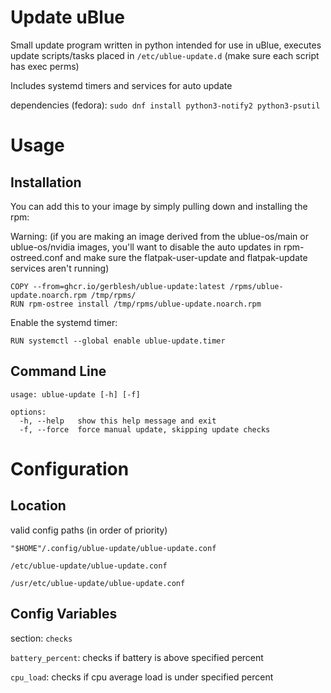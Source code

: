 # Update uBlue

Small update program written in python intended for use in uBlue, executes update scripts/tasks placed in `/etc/ublue-update.d` (make sure each script has exec perms)

Includes systemd timers and services for auto update

dependencies (fedora): ```sudo dnf install python3-notify2 python3-psutil```


# Usage


## Installation

You can add this to your image by simply pulling down and installing the rpm:

Warning:
(if you are making an image derived from the ublue-os/main or ublue-os/nvidia images, you'll want to disable the auto updates in rpm-ostreed.conf and make sure the flatpak-user-update and flatpak-update services aren't running)

```
COPY --from=ghcr.io/gerblesh/ublue-update:latest /rpms/ublue-update.noarch.rpm /tmp/rpms/
RUN rpm-ostree install /tmp/rpms/ublue-update.noarch.rpm
```

Enable the systemd timer:

```
RUN systemctl --global enable ublue-update.timer
```


## Command Line

```
usage: ublue-update [-h] [-f]

options:
  -h, --help   show this help message and exit
  -f, --force  force manual update, skipping update checks
```


# Configuration


## Location
valid config paths (in order of priority)

```"$HOME"/.config/ublue-update/ublue-update.conf```

```/etc/ublue-update/ublue-update.conf```

```/usr/etc/ublue-update/ublue-update.conf```


## Config Variables
section: `checks`

`battery_percent`: checks if battery is above specified percent

`cpu_load`: checks if cpu average load is under specified percent

